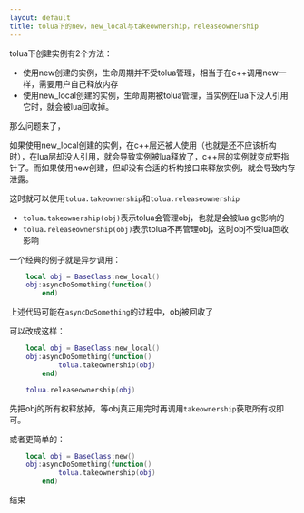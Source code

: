 ```yaml
---
layout: default
title: tolua下的new，new_local与takeownership，releaseownership
---
```


tolua下创建实例有2个方法：

* 使用new创建的实例，生命周期并不受tolua管理，相当于在c++调用new一样，需要用户自己释放内存
* 使用new_local创建的实例，生命周期被tolua管理，当实例在lua下没人引用它时，就会被lua回收掉。

那么问题来了，

如果使用new_local创建的实例，在c++层还被人使用（也就是还不应该析构时），在lua层却没人引用，就会导致实例被lua释放了，c++层的实例就变成野指针了。而如果使用new创建，但却没有合适的析构接口来释放实例，就会导致内存泄露。

这时就可以使用`tolua.takeownership`和`tolua.releaseownership`

* `tolua.takeownership(obj)`表示tolua会管理obj，也就是会被lua gc影响的
* `tolua.releaseownership(obj)`表示tolua不再管理obj，这时obj不受lua回收影响

一个经典的例子就是异步调用：

```lua
    local obj = BaseClass:new_local()
    obj:asyncDoSomething(function()
        end)
```

上述代码可能在`asyncDoSomething`的过程中，obj被回收了

可以改成这样：

```lua
    local obj = BaseClass:new_local()
    obj:asyncDoSomething(function()
            tolua.takeownership(obj)
        end)

    tolua.releaseownership(obj)
```

先把obj的所有权释放掉，等obj真正用完时再调用`takeownership`获取所有权即可。

或者更简单的：

```lua
    local obj = BaseClass:new()
    obj:asyncDoSomething(function()
            tolua.takeownership(obj)
        end)
```

结束
